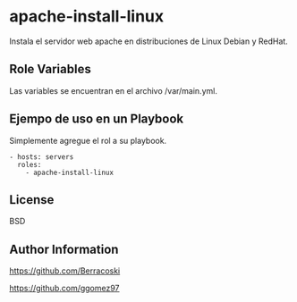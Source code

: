 apache-install-linux
=========

Instala el servidor web apache en distribuciones de Linux Debian y RedHat.


Role Variables
--------------

Las variables se encuentran en el archivo /var/main.yml.

Ejempo de uso en un Playbook
----------------

Simplemente agregue el rol a su playbook.

    - hosts: servers
      roles:
        - apache-install-linux  

License
-------

BSD

Author Information
------------------

https://github.com/Berracoski

https://github.com/ggomez97
